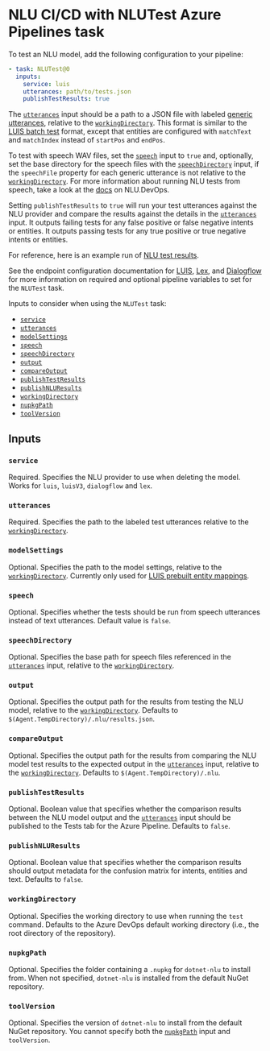# NLU CI/CD with NLUTest Azure Pipelines task

To test an NLU model, add the following configuration to your pipeline:
```yaml
- task: NLUTest@0
  inputs:
    service: luis
    utterances: path/to/tests.json
    publishTestResults: true
```

The [`utterances`](#utterances) input should be a path to a JSON file with labeled [generic utterances](GenericUtterances.md), relative to the [`workingDirectory`](#workingdirectory). This format is similar to the [LUIS batch test](https://docs.microsoft.com/en-us/azure/cognitive-services/luis/luis-concept-batch-test#batch-file-format) format, except that entities are configured with `matchText` and `matchIndex` instead of `startPos` and `endPos`.

To test with speech WAV files, set the [`speech`](#speech) input to `true` and, optionally, set the base directory for the speech files with the [`speechDirectory`](#speechdirectory) input, if the `speechFile` property for each generic utterance is not relative to the [`workingDirectory`](#workingdirectory). For more information about running NLU tests from speech, take a look at the [docs](Test.md#getting-started-with-speech) on NLU.DevOps.

Setting `publishTestResults` to `true` will run your test utterances against the NLU provider and compare the results against the details in the [`utterances`](#utterances) input. It outputs failing tests for any false positive or false negative intents or entities. It outputs passing tests for any true positive or true negative intents or entities.

For reference, here is an example run of [NLU test results](https://dev.azure.com/NLUDevOps/NLU.DevOps/_build/results?buildId=574&view=ms.vss-test-web.build-test-results-tab).

See the endpoint configuration documentation for [LUIS](LuisEndpointConfiguration.md), [Lex](LexEndpointConfiguration.md), and [Dialogflow](DialogflowEndpointConfiguration.md) for more information on required and optional pipeline variables to set for the `NLUTest` task.

Inputs to consider when using the `NLUTest` task:
- [`service`](#service)
- [`utterances`](#utterances)
- [`modelSettings`](#modelsettings)
- [`speech`](#speech)
- [`speechDirectory`](#speechdirectory)
- [`output`](#output)
- [`compareOutput`](#compareoutput)
- [`publishTestResults`](#publishtestresults)
- [`publishNLUResults`](#publishnluresults)
- [`workingDirectory`](#workingdirectory)
- [`nupkgPath`](#nupkgpath)
- [`toolVersion`](#toolversion)

## Inputs

### `service`

Required. Specifies the NLU provider to use when deleting the model. Works for `luis`, `luisV3`, `dialogflow` and `lex`.

### `utterances`

Required. Specifies the path to the labeled test utterances relative to the [`workingDirectory`](#workingdirectory).

### `modelSettings`

Optional. Specifies the path to the model settings, relative to the [`workingDirectory`](#workingdirectory). Currently only used for [LUIS prebuilt entity mappings](LuisModelConfiguration.md#configuring-prebuilt-entities).

### `speech`

Optional. Specifies whether the tests should be run from speech utterances instead of text utterances. Default value is `false`.

### `speechDirectory`

Optional. Specifies the base path for speech files referenced in the [`utterances`](#utterances) input, relative to the [`workingDirectory`](#workingdirectory).

### `output`

Optional. Specifies the output path for the results from testing the NLU model, relative to the [`workingDirectory`](#workingdirectory). Defaults to `$(Agent.TempDirectory)/.nlu/results.json`.

### `compareOutput`

Optional. Specifies the output path for the results from comparing the NLU model test results to the expected output in the [`utterances`](#utterances) input, relative to the [`workingDirectory`](#workingdirectory). Defaults to `$(Agent.TempDirectory)/.nlu`.

### `publishTestResults`

Optional. Boolean value that specifies whether the comparison results between the NLU model output and the [`utterances`](#utterances) input should be published to the Tests tab for the Azure Pipeline. Defaults to `false`.

### `publishNLUResults`

Optional. Boolean value that specifies whether the comparison results should output metadata for the confusion matrix for intents, entities and text. Defaults to `false`.

### `workingDirectory`

Optional. Specifies the working directory to use when running the `test` command. Defaults to the Azure DevOps default working directory (i.e., the root directory of the repository).

### `nupkgPath`

Optional. Specifies the folder containing a `.nupkg` for `dotnet-nlu` to install from. When not specified, `dotnet-nlu` is installed from the default NuGet repository.

### `toolVersion`

Optional. Specifies the version of `dotnet-nlu` to install from the default NuGet repository. You cannot specify both the [`nupkgPath`](#nupkgpath) input and `toolVersion`.
